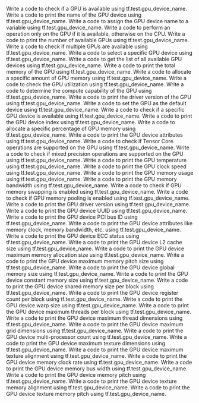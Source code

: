 Write a code to check if a GPU is available using tf.test.gpu_device_name.
Write a code to print the name of the GPU device using tf.test.gpu_device_name.
Write a code to assign the GPU device name to a variable using tf.test.gpu_device_name.
Write a code to perform an operation only on the GPU if it is available, otherwise on the CPU.
Write a code to print the number of available GPUs using tf.test.gpu_device_name.
Write a code to check if multiple GPUs are available using tf.test.gpu_device_name.
Write a code to select a specific GPU device using tf.test.gpu_device_name.
Write a code to get the list of all available GPU devices using tf.test.gpu_device_name.
Write a code to print the total memory of the GPU using tf.test.gpu_device_name.
Write a code to allocate a specific amount of GPU memory using tf.test.gpu_device_name.
Write a code to check the GPU utilization using tf.test.gpu_device_name.
Write a code to determine the compute capability of the GPU using tf.test.gpu_device_name.
Write a code to print the driver version of the GPU using tf.test.gpu_device_name.
Write a code to set the GPU as the default device using tf.test.gpu_device_name.
Write a code to check if a specific GPU device is available using tf.test.gpu_device_name.
Write a code to print the GPU device index using tf.test.gpu_device_name.
Write a code to allocate a specific percentage of GPU memory using tf.test.gpu_device_name.
Write a code to print the GPU device attributes using tf.test.gpu_device_name.
Write a code to check if Tensor Core operations are supported on the GPU using tf.test.gpu_device_name.
Write a code to check if mixed precision operations are supported on the GPU using tf.test.gpu_device_name.
Write a code to print the GPU temperature using tf.test.gpu_device_name.
Write a code to print the GPU clock speed using tf.test.gpu_device_name.
Write a code to print the GPU memory usage using tf.test.gpu_device_name.
Write a code to print the GPU memory bandwidth using tf.test.gpu_device_name.
Write a code to check if GPU memory swapping is enabled using tf.test.gpu_device_name.
Write a code to check if GPU memory pooling is enabled using tf.test.gpu_device_name.
Write a code to print the GPU driver version using tf.test.gpu_device_name.
Write a code to print the GPU device UUID using tf.test.gpu_device_name.
Write a code to print the GPU device PCI bus ID using tf.test.gpu_device_name.
Write a code to print the GPU device attributes like memory clock, memory bandwidth, etc. using tf.test.gpu_device_name.
Write a code to print the GPU device ECC status using tf.test.gpu_device_name.
Write a code to print the GPU device L2 cache size using tf.test.gpu_device_name.
Write a code to print the GPU device maximum memory allocation size using tf.test.gpu_device_name.
Write a code to print the GPU device maximum memory pitch size using tf.test.gpu_device_name.
Write a code to print the GPU device global memory size using tf.test.gpu_device_name.
Write a code to print the GPU device constant memory size using tf.test.gpu_device_name.
Write a code to print the GPU device shared memory size per block using tf.test.gpu_device_name.
Write a code to print the GPU device register count per block using tf.test.gpu_device_name.
Write a code to print the GPU device warp size using tf.test.gpu_device_name.
Write a code to print the GPU device maximum threads per block using tf.test.gpu_device_name.
Write a code to print the GPU device maximum thread dimensions using tf.test.gpu_device_name.
Write a code to print the GPU device maximum grid dimensions using tf.test.gpu_device_name.
Write a code to print the GPU device multi-processor count using tf.test.gpu_device_name.
Write a code to print the GPU device maximum texture dimensions using tf.test.gpu_device_name.
Write a code to print the GPU device maximum texture alignment using tf.test.gpu_device_name.
Write a code to print the GPU device memory clock rate using tf.test.gpu_device_name.
Write a code to print the GPU device memory bus width using tf.test.gpu_device_name.
Write a code to print the GPU device memory pitch using tf.test.gpu_device_name.
Write a code to print the GPU device texture memory alignment using tf.test.gpu_device_name.
Write a code to print the GPU device texture memory pitch using tf.test.gpu_device_name.